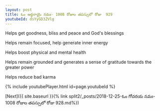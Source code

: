 ```yaml
---
layout: post
title: ఓం అర్ధనాయై నమః- 1008 రోజుల తపస్సులో రోజు  929
youtubeId: dsYyGD3ZVlg
---
```

 
 
Helps get goodness, bliss and peace and God's blessings
 
Helps remain focused, help generate inner energy 
 
Helps boost physical and mental health 
 
Helps remain grounded and generates a sense of gratitude towards the greater power 
 
Helps reduce bad karma
 
 
 
 


{% include youtubePlayer.html id=page.youtubeId %}
 
[Next]({{ site.baseurl }}{% link  split2/_posts/2018-12-25-ఓం గోచరయ నమః- 1008 రోజుల తపస్సులో రోజు  928.md%})
 
